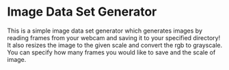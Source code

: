 # Image Data Set Generator
This is a simple image data set generator which generates images by reading frames from your webcam and saving it to your 
specified directory!
It also resizes the image to the given scale and convert the rgb to grayscale.
You can specify how many frames you would like to save and the scale of image.